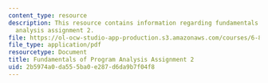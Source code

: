 ```yaml
---
content_type: resource
description: This resource contains information regarding fundamentals of program
  analysis assignment 2.
file: https://ol-ocw-studio-app-production.s3.amazonaws.com/courses/6-820-fundamentals-of-program-analysis-fall-2015/2b5974a0da555ba0e287d6da9b7f04f8_MIT6_820F15_ps2.pdf
file_type: application/pdf
resourcetype: Document
title: Fundamentals of Program Analysis Assignment 2
uid: 2b5974a0-da55-5ba0-e287-d6da9b7f04f8
---
```

